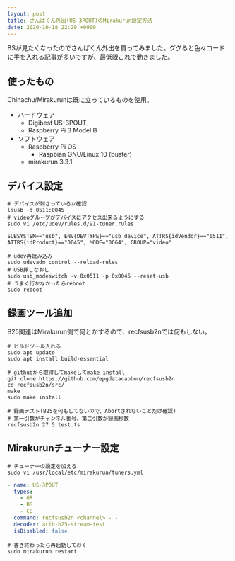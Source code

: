 ```yaml
---
layout: post
title: さんぱくん外出(US-3POUT)のMirakurun設定方法
date: 2020-10-18 22:29 +0900
---
```

BSが見たくなったのでさんぱくん外出を買ってみました。ググると色々コードに手を入れる記事が多いですが、最低限これで動きました。

使ったもの
-----------------------------
Chinachu/Mirakurunは既に立っているものを使用。
* ハードウェア
    * Digibest US-3POUT
    * Raspberry Pi 3 Model B
* ソフトウェア
    * Raspberry Pi OS
        * Raspbian GNU/Linux 10 (buster)
    * mirakurun 3.3.1

デバイス設定
-----------------------------
``` shell
# デバイスが刺さっているか確認
lsusb -d 0511:0045
# videoグループがデバイスにアクセス出来るようにする
sudo vi /etc/udev/rules.d/91-tuner.rules
```
```
SUBSYSTEM=="usb", ENV{DEVTYPE}=="usb_device", ATTRS{idVendor}=="0511", ATTRS{idProduct}=="0045", MODE="0664", GROUP="video"
```
``` shell
# udev再読み込み
sudo udevadm control --reload-rules
# USB挿しなおし
sudo usb_modeswitch -v 0x0511 -p 0x0045 --reset-usb
# うまく行かなかったらreboot
sudo reboot
```

録画ツール追加
-----------------------------
B25関連はMirakurun側で何とかするので、recfsusb2nでは何もしない。
``` shell
# ビルドツール入れる
sudo apt update
sudo apt install build-essential

# githubから取得してmakeしてmake install
git clone https://github.com/epgdatacapbon/recfsusb2n
cd recfsusb2n/src/
make
sudo make install

# 録画テスト(B25を何もしてないので、Abortされないことだけ確認)
# 第一引数がチャンネル番号、第二引数が録画秒数
recfsusb2n 27 5 test.ts
```

Mirakurunチューナー設定
-----------------------------

``` shell
# チューナーの設定を加える
sudo vi /usr/local/etc/mirakurun/tuners.yml
```
``` yaml
- name: US-3POUT
  types:
    - GR
    - BS
    - CS
  command: recfsusb2n <channel> - -
  decoder: arib-b25-stream-test
  isDisabled: false
```
``` shell
# 書き終わったら再起動しておく
sudo mirakurun restart
```
